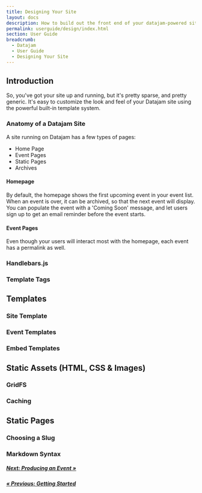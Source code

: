 ```yaml
---
title: Designing Your Site
layout: docs
description: How to build out the front end of your datajam-powered site.
permalink: userguide/design/index.html
section: User Guide
breadcrumb:
  - Datajam
  - User Guide
  - Designing Your Site
---
```


## Introduction

So, you've got your site up and running, but it's pretty sparse, and pretty
generic. It's easy to customize the look and feel of your Datajam site using
the powerful built-in template system.

### Anatomy of a Datajam Site

A site running on Datajam has a few types of pages:

- Home Page
- Event Pages
- Static Pages
- Archives

#### Homepage

By default, the homepage shows the first upcoming event in your event list.
When an event is over, it can be archived, so that the next event will display.
You can populate the event with a 'Coming Soon' message, and let users sign up
to get an email reminder before the event starts.

#### Event Pages

Even though your users will interact most with the homepage, each event has
a permalink as well.


### Handlebars.js
### Template Tags

## Templates
### Site Template
### Event Templates
### Embed Templates

## Static Assets (HTML, CSS & Images)
### GridFS
### Caching

## Static Pages
### Choosing a Slug
### Markdown Syntax

##### [**Next**: Producing an Event &raquo;](/userguide/events)
##### [&laquo; **Previous**: Getting Started](/userguide/getting-started)
